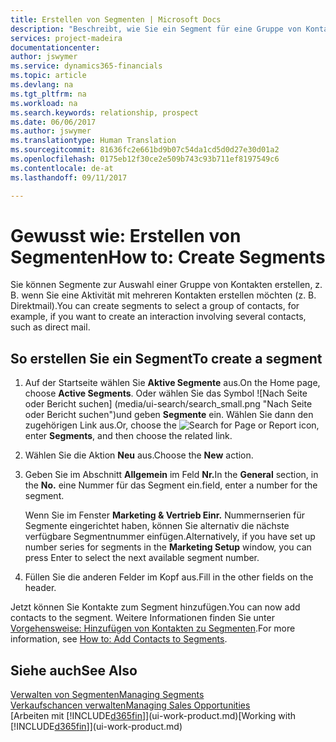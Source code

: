 ```yaml
---
title: Erstellen von Segmenten | Microsoft Docs
description: "Beschreibt, wie Sie ein Segment für eine Gruppe von Kontakten in Financials erstellen, beispielsweise um mehrere Kontakte mit einer Direktwerbung anzusprechen."
services: project-madeira
documentationcenter: 
author: jswymer
ms.service: dynamics365-financials
ms.topic: article
ms.devlang: na
ms.tgt_pltfrm: na
ms.workload: na
ms.search.keywords: relationship, prospect
ms.date: 06/06/2017
ms.author: jswymer
ms.translationtype: Human Translation
ms.sourcegitcommit: 81636fc2e661bd9b07c54da1cd5d0d27e30d01a2
ms.openlocfilehash: 0175eb12f30ce2e509b743c93b711ef8197549c6
ms.contentlocale: de-at
ms.lasthandoff: 09/11/2017

---
```

# <a name="how-to-create-segments"></a><span data-ttu-id="88ff2-103">Gewusst wie: Erstellen von Segmenten</span><span class="sxs-lookup"><span data-stu-id="88ff2-103">How to: Create Segments</span></span>
<span data-ttu-id="88ff2-104">Sie können Segmente zur Auswahl einer Gruppe von Kontakten erstellen, z. B. wenn Sie eine Aktivität mit mehreren Kontakten erstellen möchten (z. B. Direktmail).</span><span class="sxs-lookup"><span data-stu-id="88ff2-104">You can create segments to select a group of contacts, for example, if you want to create an interaction involving several contacts, such as direct mail.</span></span>

## <a name="to-create-a-segment"></a><span data-ttu-id="88ff2-105">So erstellen Sie ein Segment</span><span class="sxs-lookup"><span data-stu-id="88ff2-105">To create a segment</span></span>
1. <span data-ttu-id="88ff2-106">Auf der Startseite wählen Sie **Aktive Segmente** aus.</span><span class="sxs-lookup"><span data-stu-id="88ff2-106">On the Home page, choose **Active Segments**.</span></span> <span data-ttu-id="88ff2-107">Oder wählen Sie das Symbol ![Nach Seite oder Bericht suchen] (media/ui-search/search_small.png "Nach Seite oder Bericht suchen")und geben **Segmente** ein. Wählen Sie dann den zugehörigen Link aus.</span><span class="sxs-lookup"><span data-stu-id="88ff2-107">Or, choose the ![Search for Page or Report](media/ui-search/search_small.png "Search for Page or Report icon") icon, enter **Segments**, and then choose the related link.</span></span>
2. <span data-ttu-id="88ff2-108">Wählen Sie die Aktion **Neu** aus.</span><span class="sxs-lookup"><span data-stu-id="88ff2-108">Choose the **New** action.</span></span>
3. <span data-ttu-id="88ff2-109">Geben Sie im Abschnitt **Allgemein** im Feld **Nr.**</span><span class="sxs-lookup"><span data-stu-id="88ff2-109">In the **General** section, in the **No.**</span></span> <span data-ttu-id="88ff2-110">eine Nummer für das Segment ein.</span><span class="sxs-lookup"><span data-stu-id="88ff2-110">field, enter a number for the segment.</span></span>

    <span data-ttu-id="88ff2-111">Wenn Sie im Fenster **Marketing & Vertrieb Einr.** Nummernserien für Segmente eingerichtet haben, können Sie alternativ die nächste verfügbare Segmentnummer einfügen.</span><span class="sxs-lookup"><span data-stu-id="88ff2-111">Alternatively, if you have set up number series for segments in the **Marketing Setup** window, you can press Enter to select the next available segment number.</span></span>
4. <span data-ttu-id="88ff2-112">Füllen Sie die anderen Felder im Kopf aus.</span><span class="sxs-lookup"><span data-stu-id="88ff2-112">Fill in the other fields on the header.</span></span>

<span data-ttu-id="88ff2-113">Jetzt können Sie Kontakte zum Segment hinzufügen.</span><span class="sxs-lookup"><span data-stu-id="88ff2-113">You can now add contacts to the segment.</span></span> <span data-ttu-id="88ff2-114">Weitere Informationen finden Sie unter [Vorgehensweise: Hinzufügen von Kontakten zu Segmenten](marketing-add-contact-segment.md).</span><span class="sxs-lookup"><span data-stu-id="88ff2-114">For more information, see [How to: Add Contacts to Segments](marketing-add-contact-segment.md).</span></span>

## <a name="see-also"></a><span data-ttu-id="88ff2-115">Siehe auch</span><span class="sxs-lookup"><span data-stu-id="88ff2-115">See Also</span></span>
[<span data-ttu-id="88ff2-116">Verwalten von Segmenten</span><span class="sxs-lookup"><span data-stu-id="88ff2-116">Managing Segments</span></span>](marketing-segments.md)  
[<span data-ttu-id="88ff2-117">Verkaufschancen verwalten</span><span class="sxs-lookup"><span data-stu-id="88ff2-117">Managing Sales Opportunities</span></span>](marketing-manage-sales-opportunities.md)  
<span data-ttu-id="88ff2-118">[Arbeiten mit [!INCLUDE[d365fin](includes/d365fin_md.md)]](ui-work-product.md)</span><span class="sxs-lookup"><span data-stu-id="88ff2-118">[Working with [!INCLUDE[d365fin](includes/d365fin_md.md)]](ui-work-product.md)</span></span>  

